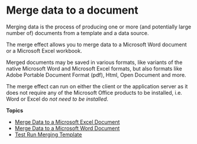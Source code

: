 # Merge data to a document

Merging data is the process of producing one or more (and potentially large number of) documents from a template and a data source.

The merge effect allows you to merge data to a Microsoft Word document or a Microsoft Excel workbook.

Merged documents may be saved in various formats, like variants of the native Microsoft Word and Microsoft Excel formats, but also formats like Adobe Portable Document Format (pdf), Html, Open Document and more.

The merge effect can run on either the client or the application server as it does not require any of the Microsoft Office products to be installed, i.e. Word or Excel do *not need to be installed*.

**Topics**
* [Merge Data to a Microsoft Excel Document](merge-data-to-a-document/merge-data-to-a-microsoft-excel-document.md)
* [Merge Data to a Microsoft Word Document](merge-data-to-a-document/merge-data-to-a-microsoft-word-document.md)
* [Test Run Merging Template](merge-data-to-a-document/test-run-merging-template.md)
